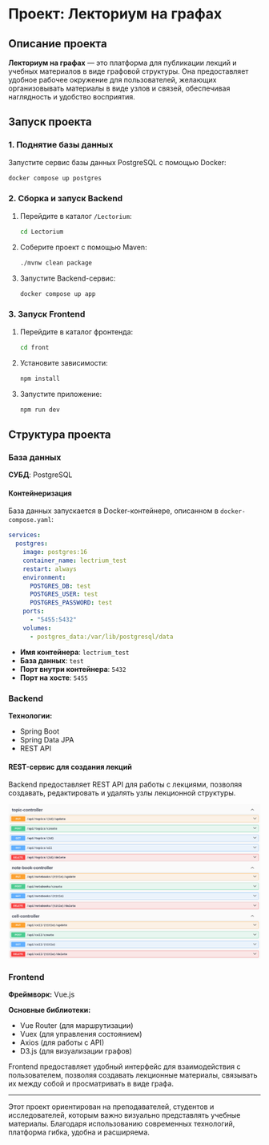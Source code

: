 # Проект: Лекториум на графах

## Описание проекта

**Лекториум на графах** — это платформа для публикации лекций и учебных материалов в виде графовой структуры. Она предоставляет удобное рабочее окружение для пользователей, желающих организовывать материалы в виде узлов и связей, обеспечивая наглядность и удобство восприятия.

## Запуск проекта

### 1. Поднятие базы данных
Запустите сервис базы данных PostgreSQL с помощью Docker:

```bash
docker compose up postgres
```

### 2. Сборка и запуск Backend
1. Перейдите в каталог `/Lectorium`:
   ```bash
   cd Lectorium
   ```
2. Соберите проект с помощью Maven:
   ```bash
   ./mvnw clean package
   ```
3. Запустите Backend-сервис:
   ```bash
   docker compose up app
   ```

### 3. Запуск Frontend
1. Перейдите в каталог фронтенда:
   ```bash
   cd front
   ```
2. Установите зависимости:
   ```bash
   npm install
   ```
3. Запустите приложение:
   ```bash
   npm run dev
   ```

## Структура проекта

### База данных

**СУБД**: PostgreSQL

#### Контейнеризация

База данных запускается в Docker-контейнере, описанном в `docker-compose.yaml`:

```yaml
services:
  postgres:
    image: postgres:16
    container_name: lectrium_test
    restart: always
    environment:
      POSTGRES_DB: test
      POSTGRES_USER: test
      POSTGRES_PASSWORD: test
    ports:
      - "5455:5432"
    volumes:
      - postgres_data:/var/lib/postgresql/data
```

- **Имя контейнера**: `lectrium_test`
- **База данных**: `test`
- **Порт внутри контейнера**: `5432`
- **Порт на хосте**: `5455`

### Backend

**Технологии:**
- Spring Boot
- Spring Data JPA
- REST API

#### REST-сервис для создания лекций
Backend предоставляет REST API для работы с лекциями, позволяя создавать, редактировать и удалять узлы лекционной структуры.

![alt text](./doc/static/img/image.png)

### Frontend

**Фреймворк:** Vue.js

**Основные библиотеки:**
- Vue Router (для маршрутизации)
- Vuex (для управления состоянием)
- Axios (для работы с API)
- D3.js (для визуализации графов)

Frontend предоставляет удобный интерфейс для взаимодействия с пользователем, позволяя создавать лекционные материалы, связывать их между собой и просматривать в виде графа.

---
Этот проект ориентирован на преподавателей, студентов и исследователей, которым важно визуально представлять учебные материалы. Благодаря использованию современных технологий, платформа гибка, удобна и расширяема.

